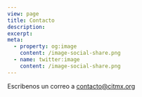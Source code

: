 ```yaml
---
view: page
title: Contacto
description: 
excerpt: 
meta:
  - property: og:image
    content: /image-social-share.png
  - name: twitter:image
    content: /image-social-share.png
---
```


Escribenos un correo a [contacto@citmx.org](mailto:contacto@citmx.org)

<!-- 
<div class="typeform typeform--fix">
  <lazy-load tag="iframe" :data="{ src: 'https://MY_TYPEFORM_URL', height: 1000 }" />
</div> 

See more in https://github.com/ktquez/vuepress-theme-ktquez#lazy-load
-->